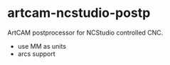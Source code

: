 # artcam-ncstudio-postp
ArtCAM postprocessor for NCStudio controlled CNC.
- use MM as units
- arcs support
